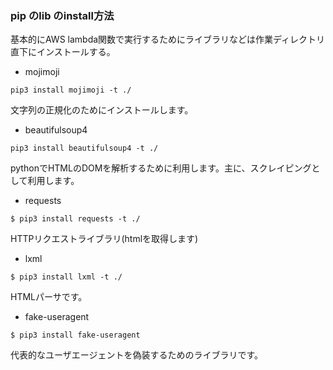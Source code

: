 ### pip のlib のinstall方法
基本的にAWS lambda関数で実行するためにライブラリなどは作業ディレクトリ直下にインストールする。 
* mojimoji
```
pip3 install mojimoji -t ./
```
文字列の正規化のためにインストールします。  
* beautifulsoup4
```
pip3 install beautifulsoup4 -t ./
```
pythonでHTMLのDOMを解析するために利用します。主に、スクレイピングとして利用します。  
* requests
```
$ pip3 install requests -t ./
```
HTTPリクエストライブラリ(htmlを取得します)  
* lxml
```
$ pip3 install lxml -t ./
```
HTMLパーサです。
* fake-useragent
```
$ pip3 install fake-useragent
```
代表的なユーザエージェントを偽装するためのライブラリです。